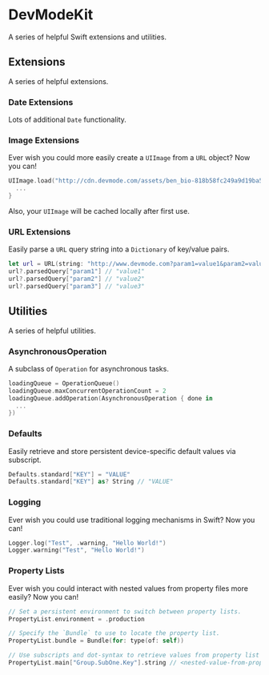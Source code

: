 # DevModeKit
A series of helpful Swift extensions and utilities.

## Extensions
A series of helpful extensions.

### Date Extensions
Lots of additional `Date` functionality.

### Image Extensions
Ever wish you could more easily create a `UIImage` from a `URL` object?  Now you can!
```swift
UIImage.load("http://cdn.devmode.com/assets/ben_bio-818b58fc249a9d19ba5a5ce436dd54e1.jpg") { img in
  ...
}
```
Also, your `UIImage` will be cached locally after first use.

### URL Extensions
Easily parse a `URL` query string into a `Dictionary` of key/value pairs.
```swift
let url = URL(string: "http://www.devmode.com?param1=value1&param2=value2&param3=value3")
url?.parsedQuery["param1"] // "value1"
url?.parsedQuery["param2"] // "value2"
url?.parsedQuery["param3"] // "value3"
```

## Utilities
A series of helpful utilities.

### AsynchronousOperation
A subclass of `Operation` for asynchronous tasks.
```swift
loadingQueue = OperationQueue()
loadingQueue.maxConcurrentOperationCount = 2
loadingQueue.addOperation(AsynchronousOperation { done in
  ...
})
```
### Defaults
Easily retrieve and store persistent device-specific default values via subscript.
```swift
Defaults.standard["KEY"] = "VALUE"
Defaults.standard["KEY"] as? String // "VALUE"
```
### Logging
Ever wish you could use traditional logging mechanisms in Swift?  Now you can!
```swift
Logger.log("Test", .warning, "Hello World!")
Logger.warning("Test", "Hello World!")
```
### Property Lists
Ever wish you could interact with nested values from property files more easily?  Now you can!  
```swift
// Set a persistent environment to switch between property lists.
PropertyList.environment = .production

// Specify the `Bundle` to use to locate the property list.
PropertyList.bundle = Bundle(for: type(of: self))

// Use subscripts and dot-syntax to retrieve values from property list files.
PropertyList.main["Group.SubOne.Key"].string // <nested-value-from-property-list>
```
